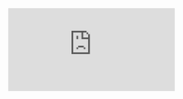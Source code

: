 <div align="center">
<embed src="https://wakatime.com/share/@Zinaro/4b1f735f-6b3e-4b48-999b-6d8e355d9274.svg"></embed>
  
</div>
